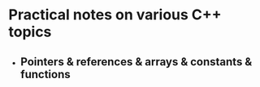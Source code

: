 # Practical notes on various C++ topics

- ## Pointers & references & arrays & constants & functions